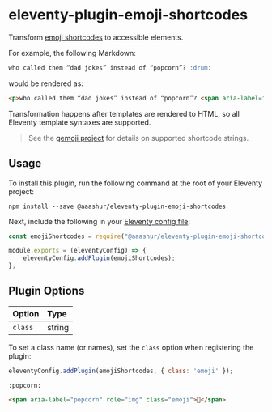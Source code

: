 # eleventy-plugin-emoji-shortcodes

Transform [emoji shortcodes](https://emojipedia.org/shortcodes/) to accessible elements.

For example, the following Markdown:

```markdown
who called them “dad jokes” instead of “popcorn”? :drum:
```

would be rendered as:

```html
<p>who called them “dad jokes” instead of “popcorn”? <span aria-label="drum" role="img">🥁</span></p>
```

Transformation happens after templates are rendered to HTML, so all Eleventy template syntaxes are supported.

> See the [gemoji project](https://github.com/wooorm/gemoji/blob/7.1.0/index.js#L14570) for details on supported shortcode strings.

## Usage

To install this plugin, run the following command at the root of your Eleventy project:

```shell
npm install --save @aaashur/eleventy-plugin-emoji-shortcodes
```

Next, include the following in your [Eleventy config file](https://www.11ty.dev/docs/config/):

```javascript
const emojiShortcodes = require("@aaashur/eleventy-plugin-emoji-shortcodes");

module.exports = (eleventyConfig) => {
    eleventyConfig.addPlugin(emojiShortcodes);
};
```

## Plugin Options

| Option  | Type   |
| :--     | :--    |
| `class` | string |


To set a class name (or names), set the `class` option when registering the plugin:

```javascript
eleventyConfig.addPlugin(emojiShortcodes, { class: 'emoji' });
```

```
:popcorn:
```

```html
<span aria-label="popcorn" role="img" class="emoji">🍿</span>
```
